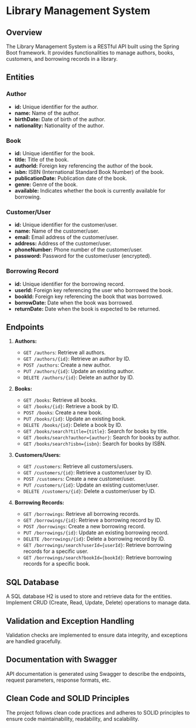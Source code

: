 # Library Management System

## Overview
The Library Management System is a RESTful API built using the Spring Boot framework. It provides functionalities to manage authors, books, customers, and borrowing records in a library.

## Entities

### Author
- **id:** Unique identifier for the author.
- **name:** Name of the author.
- **birthDate:** Date of birth of the author.
- **nationality:** Nationality of the author.

### Book
- **id:** Unique identifier for the book.
- **title:** Title of the book.
- **authorId:** Foreign key referencing the author of the book.
- **isbn:** ISBN (International Standard Book Number) of the book.
- **publicationDate:** Publication date of the book.
- **genre:** Genre of the book.
- **available:** Indicates whether the book is currently available for borrowing.

### Customer/User
- **id:** Unique identifier for the customer/user.
- **name:** Name of the customer/user.
- **email:** Email address of the customer/user.
- **address:** Address of the customer/user.
- **phoneNumber:** Phone number of the customer/user.
- **password:** Password for the customer/user (encrypted).

### Borrowing Record
- **id:** Unique identifier for the borrowing record.
- **userId:** Foreign key referencing the user who borrowed the book.
- **bookId:** Foreign key referencing the book that was borrowed.
- **borrowDate:** Date when the book was borrowed.
- **returnDate:** Date when the book is expected to be returned.

## Endpoints

1. **Authors:**
   - `GET /authors`: Retrieve all authors.
   - `GET /authors/{id}`: Retrieve an author by ID.
   - `POST /authors`: Create a new author.
   - `PUT /authors/{id}`: Update an existing author.
   - `DELETE /authors/{id}`: Delete an author by ID.

2. **Books:**
   - `GET /books`: Retrieve all books.
   - `GET /books/{id}`: Retrieve a book by ID.
   - `POST /books`: Create a new book.
   - `PUT /books/{id}`: Update an existing book.
   - `DELETE /books/{id}`: Delete a book by ID.
   - `GET /books/search?title={title}`: Search for books by title.
   - `GET /books/search?author={author}`: Search for books by author.
   - `GET /books/search?isbn={isbn}`: Search for books by ISBN.

3. **Customers/Users:**
   - `GET /customers`: Retrieve all customers/users.
   - `GET /customers/{id}`: Retrieve a customer/user by ID.
   - `POST /customers`: Create a new customer/user.
   - `PUT /customers/{id}`: Update an existing customer/user.
   - `DELETE /customers/{id}`: Delete a customer/user by ID.

4. **Borrowing Records:**
   - `GET /borrowings`: Retrieve all borrowing records.
   - `GET /borrowings/{id}`: Retrieve a borrowing record by ID.
   - `POST /borrowings`: Create a new borrowing record.
   - `PUT /borrowings/{id}`: Update an existing borrowing record.
   - `DELETE /borrowings/{id}`: Delete a borrowing record by ID.
   - `GET /borrowings/search?userId={userId}`: Retrieve borrowing records for a specific user.
   - `GET /borrowings/search?bookId={bookId}`: Retrieve borrowing records for a specific book.

## SQL Database
A SQL database H2 is used to store and retrieve data for the entities. Implement CRUD (Create, Read, Update, Delete) operations to manage data.

## Validation and Exception Handling
Validation checks are implemented to ensure data integrity, and exceptions are handled gracefully.

## Documentation with Swagger
API documentation is generated using Swagger to describe the endpoints, request parameters, response formats, etc.

## Clean Code and SOLID Principles
The project follows clean code practices and adheres to SOLID principles to ensure code maintainability, readability, and scalability.
